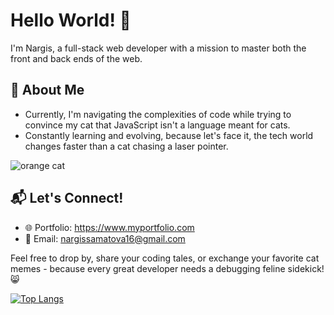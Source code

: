 # Hello World! 👋

I'm Nargis, a full-stack web developer with a mission to master both the front and back ends of the web.

## 🚀 About Me

- Currently, I'm navigating the complexities of code while trying to convince my cat that JavaScript isn't a language meant for cats.
- Constantly learning and evolving, because let's face it, the tech world changes faster than a cat chasing a laser pointer.

![orange cat](https://github.com/Nargissamatova/Nargissamatova/assets/82582126/f04bddcb-740d-4009-9e0d-b3033bfd2d3e)

## 📬 Let's Connect!

- 🌐 Portfolio: https://www.myportfolio.com
- 📧 Email: nargissamatova16@gmail.com

Feel free to drop by, share your coding tales, or exchange your favorite cat memes - because every great developer needs a debugging feline sidekick! 😸

[![Top Langs](https://github-readme-stats.vercel.app/api/top-langs/?username=Nargissamatova&layout=donut)](https://github.com/Nargissamatova/github-readme-stats)
